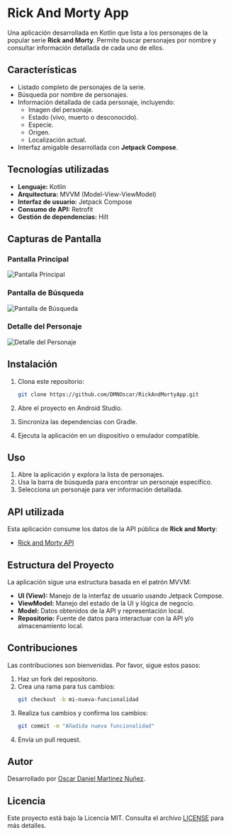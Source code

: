 # Rick And Morty App

Una aplicación desarrollada en Kotlin que lista a los personajes de la popular serie **Rick and Morty**. Permite buscar personajes por nombre y consultar información detallada de cada uno de ellos.

## Características

- Listado completo de personajes de la serie.
- Búsqueda por nombre de personajes.
- Información detallada de cada personaje, incluyendo:
  - Imagen del personaje.
  - Estado (vivo, muerto o desconocido).
  - Especie.
  - Origen.
  - Localización actual.
- Interfaz amigable desarrollada con **Jetpack Compose**.

## Tecnologías utilizadas

- **Lenguaje:** Kotlin
- **Arquitectura:** MVVM (Model-View-ViewModel)
- **Interfaz de usuario:** Jetpack Compose
- **Consumo de API:** Retrofit
- **Gestión de dependencias:** Hilt

## Capturas de Pantalla

### Pantalla Principal
![Pantalla Principal](screenshots/screenshot_home.png)

### Pantalla de Búsqueda
![Pantalla de Búsqueda](screenshots/screenshot_search.png)

### Detalle del Personaje
![Detalle del Personaje](screenshots/screenshot_single.png)

## Instalación

1. Clona este repositorio:
   ```bash
   git clone https://github.com/DMNOscar/RickAndMortyApp.git
   ```

2. Abre el proyecto en Android Studio.

3. Sincroniza las dependencias con Gradle.

4. Ejecuta la aplicación en un dispositivo o emulador compatible.

## Uso

1. Abre la aplicación y explora la lista de personajes.
2. Usa la barra de búsqueda para encontrar un personaje específico.
3. Selecciona un personaje para ver información detallada.

## API utilizada

Esta aplicación consume los datos de la API pública de **Rick and Morty**:

- [Rick and Morty API](https://rickandmortyapi.com/)

## Estructura del Proyecto

La aplicación sigue una estructura basada en el patrón MVVM:

- **UI (View):** Manejo de la interfaz de usuario usando Jetpack Compose.
- **ViewModel:** Manejo del estado de la UI y lógica de negocio.
- **Model:** Datos obtenidos de la API y representación local.
- **Repositorio:** Fuente de datos para interactuar con la API y/o almacenamiento local.

## Contribuciones

Las contribuciones son bienvenidas. Por favor, sigue estos pasos:

1. Haz un fork del repositorio.
2. Crea una rama para tus cambios:
   ```bash
   git checkout -b mi-nueva-funcionalidad
   ```
3. Realiza tus cambios y confirma los cambios:
   ```bash
   git commit -m "Añadida nueva funcionalidad"
   ```
4. Envía un pull request.

## Autor

Desarrollado por [Oscar Daniel Martinez Nuñez](https://github.com/DMNOscar).

## Licencia

Este proyecto está bajo la Licencia MIT. Consulta el archivo [LICENSE](LICENSE) para más detalles.

